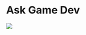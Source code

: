 # Ask Game Dev

![](https://external-content.duckduckgo.com/iu/?u=https%3A%2F%2Ftse3.mm.bing.net%2Fth%3Fid%3DOIP.ewzzYkiusO2a7o7pNJ-D8QHaHa%26pid%3DApi&f=1)
